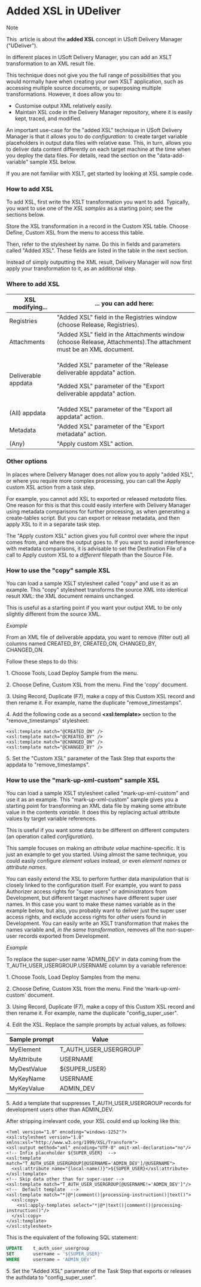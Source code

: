 # Added XSL in UDeliver

> [!NOTE]
> This  article is about the **added XSL** concept in USoft Delivery Manager ("UDeliver”).

In different places in USoft Delivery Manager, you can add an XSLT transformation to an XML result file.

This technique does not give you the full range of possibilities that you would normally have when creating your own XSLT application, such as accessing multiple source documents, or superposing multiple transformations. However, it does allow you to:

- Customise output XML relatively easily.
- Maintain XSL code in the Delivery Manager repository, where it is easily kept, traced, and modified.

An important use-case for the "added XSL" technique in USoft Delivery Manager is that it allows you to do *configuration:* to create target variable placeholders in output data files with relative ease. This, in turn, allows you to deliver data content differently on each target machine at the time when you deploy the data files. For details, read the section on the "data-add-variable" sample XSL below.

If you are not familiar with XSLT, get started by looking at XSL sample code.

### How to add XSL

To add XSL, first write the XSLT transformation you want to add. Typically, you want to use one of the *XSL samples* as a starting point; see the sections below.

Store the XSL transformation in a record in the Custom XSL table. Choose Define, Custom XSL from the menu to access this table.

Then, refer to the stylesheet by name. Do this in fields and parameters called "Added XSL". These fields are listed in the table in the next section.

Instead of simply outputting the XML result, Delivery Manager will now first apply your transformation to it, as an additional step.

### Where to add XSL

|**XSL modifying...**|**... you can add here:**|
|--------|--------|
|Registries|"Added XSL" field in the Registries window (choose Release, Registries).|
|Attachments|"Added XSL" field in the Attachments window (choose Release, Attachments).The attachment must be an XML document.|
|Deliverable appdata|<p>"Added XSL" parameter of the "Release deliverable appdata" action.</p><p>"Added XSL" parameter of the "Export deliverable appdata" action.</p>|
|(All) appdata|"Added XSL" parameter of the "Export all appdata" action.|
|Metadata|"Added XSL" parameter of the "Export metadata" action.|
|(Any)   |"Apply custom XSL" action.|



### Other options

In places where Delivery Manager does not allow you to apply "added XSL", or where you require more complex processing, you can call the Apply custom XSL action from a task step.

For example, you cannot add XSL to exported or released *metadata* files. One reason for this is that this could easily interfere with Delivery Manager using metadata comparisons for further processing, as when generating a create-tables script. But you can export or release metadata, and then apply XSL to it in a separate task step.

The "Apply custom XSL" action gives you full control over where the input comes from, and where the output goes to. If you want to avoid interference with metadata comparisons, it is advisable to set the Destination File of a call to Apply custom XSL to a *different* filepath than the Source File.

### How to use the "copy" sample XSL

You can load a sample XSLT stylesheet called "copy" and use it as an example. This "copy" stylesheet transforms the source XML into identical result XML: the XML document remains unchanged.

This is useful as a starting point if you want your output XML to be only slightly different from the source XML.

*Example* 

From an XML file of deliverable appdata, you want to remove (filter out) all columns named CREATED_BY, CREATED_ON, CHANGED_BY, CHANGED_ON.

Follow these steps to do this:

1. Choose Tools, Load Deploy Sample from the menu.

2. Choose Define, Custom XSL from the menu. Find the 'copy' document.

3. Using Record, Duplicate (F7), make a copy of this Custom XSL record and then rename it. For example, name the duplicate "remove_timestamps".

4. Add the following code as a second **\<xsl:template>** section to the "remove_timestamps" stylesheet:

```
<xsl:template match="@CREATED_ON" />
<xsl:template match="@CREATED_BY" />
<xsl:template match="@CHANGED_ON" />
<xsl:template match="@CHANGED_BY" /> 

```

5. Set the "Custom XSL" parameter of the Task Step that exports the appdata to "remove_timestamps".

### How to use the "mark-up-xml-custom" sample XSL

You can load a sample XSLT stylesheet called "mark-up-xml-custom" and use it as an example. This "mark-up-xml-custom" sample gives you a starting point for transforming an XML data file by making some attribute value in the contents *variable*. It does this by replacing actual attribute values by target variable references.

This is useful if you want some data to be different on different computers (an operation called *configuration*). 

This sample focuses on making an *attribute value* machine-specific. It is just an example to get you started. Using almost the same technique, you could easily configure *element values* instead, or even *element names* or *attribute names*.

You can easily extend the XSL to perform further data manipulation that is closely linked to the configuration itself. For example, you want to pass Authorizer access rights for "super users" or administrators from Development, but different target machines have different super user names. In this case you want to make these names variable as in the example below, but also, you probably want to deliver just the super user access rights, and exclude access rights for *other* users found in Development. You can easily write an XSLT transformation that makes the names variable and, *in the same transformation*, removes all the non-super-user records exported from Development.

*Example*

To replace the super-user name 'ADMIN_DEV' in data coming from the T_AUTH_USER_USERGROUP.USERNAME column by a variable reference:

1. Choose Tools, Load Deploy Samples from the menu.

2. Choose Define, Custom XSL from the menu. Find the 'mark-up-xml-custom' document.

3. Using Record, Duplicate (F7), make a copy of this Custom XSL record and then rename it. For example, name the duplicate "config_super_user".

4. Edit the XSL. Replace the sample prompts by actual values, as follows:

|**Sample prompt**|**Value**|
|--------|--------|
|MyElement|T_AUTH_USER_USERGROUP|
|MyAttribute|USERNAME|
|MyDestValue|${SUPER_USER}|
|MyKeyName|USERNAME|
|MyKeyValue|ADMIN_DEV|



5. Add a template that suppresses T_AUTH_USER_USERGROUP records for development users other than ADMIN_DEV.

After stripping irrelevant code, your XSL could end up looking like this:

```language-xml
<?xml version="1.0" encoding="windows-1252"?>
<xsl:stylesheet version="1.0" xmlns:xsl="http://www.w3.org/1999/XSL/Transform">
<xsl:output method="xml" encoding="UTF-8" omit-xml-declaration="no"/>
<!-- Infix placeholder ${SUPER_USER}  -->
<xsl:template match="T_AUTH_USER_USERGROUP[@USERNAME='ADMIN_DEV']/@USERNAME">
  <xsl:attribute name="{local-name()}">${SUPER_USER}</xsl:attribute>
</xsl:template>
<!-- Skip data other than for super-user -->
<xsl:template match="T_AUTH_USER_USERGROUP[@USERNAME!='ADMIN_DEV']"/>
<!--  Default template  -->
<xsl:template match="*|@*|comment()|processing-instruction()|text()">
  <xsl:copy>
    <xsl:apply-templates select="*|@*|text()|comment()|processing-instruction()"/>
  </xsl:copy>
</xsl:template>
</xsl:stylesheet>

```

This is the equivalent of the following SQL statement:

```sql
UPDATE    t_auth_user_usergroup
SET       username = '${SUPER_USER}'
WHERE     username = 'ADMIN_DEV'

```

5. Set the "Added XSL" parameter of the Task Step that exports or releases the authdata to "config_super_user".